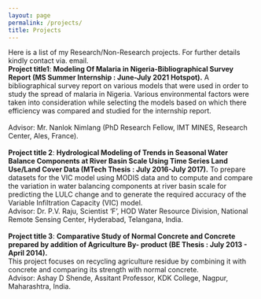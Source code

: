 ```yaml
---
layout: page
permalink: /projects/
title: Projects
---
```


Here is a list of my Research/Non-Research projects. For further details kindly contact via. email.
	<br>
		<b>Project title1</b>: <b>Modeling Of Malaria in Nigeria-Bibliographical Survey Report (MS Summer Internship : June-July 2021 Hotspot).</b>
A bibliographical survey report on various models that were used in order to study the spread of malaria in Nigeria. Various environmental factors were taken into consideration while selecting the models based on which there efficiency was compared and studied for the internship report.
        <br>		
Advisor: Mr. Nanlok Nimlang (PhD Research Fellow, IMT MINES, Research Center, Ales, France).
	<br>
	<br>
		<b>Project title 2</b>: <b>Hydrological Modeling of Trends in Seasonal Water Balance Components at River Basin Scale Using Time Series Land Use/Land Cover Data (MTech Thesis :  July 2016-July 2017).</b>
To prepare datasets for the VIC model using MODIS data and to compute and compare the variation in water balancing components at river basin scale for predicting the LULC change and to generate the required accuracy of the Variable Infiltration Capacity (VIC) model.
	<br>
Advisor: Dr. P.V. Raju, Scientist ‘F’, HOD Water Resource Division, National Remote Sensing Center, Hyderabad, Telangana, India.
	<br>
	<br>
		<b>Project title 3</b>: <b>Comparative Study of Normal Concrete and Concrete prepared by addition of Agriculture By- product (BE Thesis : July 2013 - April 2014).</b><br>
This project focuses on recycling agriculture residue by combining it with concrete and comparing its strength with normal concrete.
	<br>
Advisor: Ashay D Shende, Assitant Professor, KDK College, Nagpur, Maharashtra, India.
	<br>
	<br>
